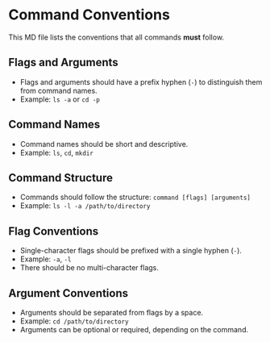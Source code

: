# Command Conventions
This MD file lists the conventions that all commands **must** follow.

## Flags and Arguments

* Flags and arguments should have a prefix hyphen (`-`) to distinguish them from command names.
* Example: `ls -a` or `cd -p`

## Command Names

* Command names should be short and descriptive.
* Example: `ls`, `cd`, `mkdir`

## Command Structure

* Commands should follow the structure: `command [flags] [arguments]`
* Example: `ls -l -a /path/to/directory`

## Flag Conventions

* Single-character flags should be prefixed with a single hyphen (`-`).
* Example: `-a`, `-l`
* There should be no multi-character flags.

## Argument Conventions

* Arguments should be separated from flags by a space.
* Example: `cd /path/to/directory`
* Arguments can be optional or required, depending on the command.